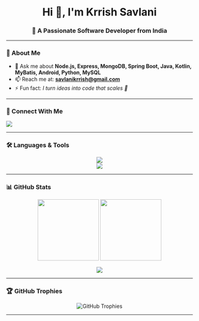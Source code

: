 <h1 align="center">Hi 👋, I'm Krrish Savlani</h1>
<h3 align="center">🚀 A Passionate Software Developer from India</h3>

---

### 🌟 About Me  
- 💬 Ask me about **Node.js, Express, MongoDB, Spring Boot, Java, Kotlin, MyBatis, Android, Python, MySQL**  
- 📫 Reach me at: **savlanikrrish@gmail.com**  
- ⚡ Fun fact: *I turn ideas into code that scales 🚀*  

---

### 🤝 Connect With Me  
<p align="left">
  <a href="https://www.linkedin.com/in/krrish-savlani/" target="blank">
    <img src="https://img.shields.io/badge/LinkedIn-0077B5?style=for-the-badge&logo=linkedin&logoColor=white" />
  </a>
</p>

---

### 🛠️ Languages & Tools  
<p align="center">
  <img src="https://skillicons.dev/icons?i=nodejs,express,mongodb,spring" /><br/>
  <img src="https://skillicons.dev/icons?i=java,kotlin,python,mysql" />
</p>

---

### 📊 GitHub Stats  
<p align="center">
  <img src="https://github-readme-stats.vercel.app/api?username=krrishsavlani&show_icons=true&theme=tokyonight&hide_border=true" height="165"/>
  <img src="https://github-readme-stats.vercel.app/api/top-langs/?username=krrishsavlani&layout=compact&theme=tokyonight&hide_border=true" height="165"/>
</p>

<p align="center">
  <img src="https://github-readme-streak-stats.herokuapp.com?user=KrrishSavlani&theme=tokyonight&hide_border=true" />
</p>

---

### 🏆 GitHub Trophies
<p align="center">
  <img src="https://github-profile-trophy.vercel.app/?username=KrrishSavlani&theme=tokyonight&no-frame=true&margin-w=15" alt="GitHub Trophies" />
</p>

---
